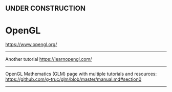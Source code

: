 

## UNDER CONSTRUCTION

# OpenGL

https://www.opengl.org/

---

Another tutorial
https://learnopengl.com/

---

OpenGL Mathematics (GLM) page with multiple tutorials and resources:
https://github.com/g-truc/glm/blob/master/manual.md#section0

---